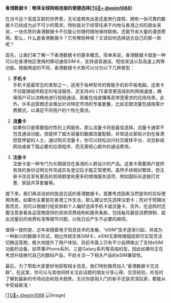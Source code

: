 **香港数据卡：畅享全球网络连接的便捷选择[[TG💪+ @esim1088](https://t.me/s/esim1088)]**

在当今这个高度互联的世界里，无论是商务出差还是旅行度假，拥有一张可靠的数据卡已经成为必不可少的需求。特别是对于经常往来于内地与香港之间的朋友来说，一张优质的香港数据卡不仅能让你随时随地保持联络，还能节省大量的漫游费用。那么，什么是香港数据卡？它有哪些种类？又该如何选择适合自己的那一款呢？

首先，让我们来了解一下香港数据卡的基本概念。简单来说，香港数据卡就是一种可以在香港地区使用的移动通信SIM卡，支持语音通话、短信发送以及高速上网等功能。根据用途的不同，香港数据卡大致可以分为以下几种类型：

1. **手机卡**  
   手机卡是最常见的类型之一，适用于各种型号的智能手机和平板电脑。这类卡不仅能够提供稳定的电话服务，还支持4G LTE甚至更高级别的网络速度，确保用户可以流畅地进行视频通话、观看在线直播等高带宽需求的应用场景。此外，许多运营商还会推出针对特定市场的专属套餐，比如无限流量包或按需计费模式，以满足不同用户的个性化需求。

2. **流量卡**  
   如果你只是需要临时性的上网服务，那么流量卡将是最佳选择。流量卡通常不包含通话功能，但提供了超大容量的数据流量配额，非常适合那些计划在香港短暂停留的人士。通过购买流量卡，你可以轻松访问社交媒体平台、浏览新闻网站或者下载必要的应用程序，而无需担心额外的通话费用。

3. **注册卡**  
   注册卡是一种专门为长期居住在香港的人群设计的产品。这类卡需要用户提供有效的身份证明文件完成实名登记后才能正常使用。虽然手续相对繁琐，但注册卡往往享有更高的信用额度和更多的增值服务选项，例如国际长途拨打优惠、家庭共享套餐等。

接下来，我们再谈谈如何挑选合适的香港数据卡。首要考虑因素当然是你的实际使用场景。如果你主要是在香港工作生活，那么建议优先选择注册卡；而对于短期访客而言，则可以根据行程安排和个人偏好选择手机卡或流量卡。另外，在选购时还要注意查看各运营商提供的具体资费结构和服务条款，包括每月最低消费限制、超出流量后的收费标准等细节问题，以免日后产生不必要的麻烦。

值得一提的是，近年来随着电子信息技术的发展，“eSIM”技术逐渐兴起，并成为一种新兴的数据卡形式。相比传统实体SIM卡，eSIM无需物理插拔即可实现灵活切换运营商，极大地提升了用户体验。目前市面上已有不少品牌推出了支持eSIM功能的设备，如苹果iPhone系列、三星Galaxy系列等高端机型，因此如果你正在考虑升级换代自己的数码产品，不妨关注一下相关产品的eSIM兼容性。

最后，为了帮助大家更好地获取相关信息，我们特别推荐加入“香港数据卡交流群”。在这里，你可以与其他同样关注此话题的朋友分享心得、交流经验，并及时了解到最新的市场动态和技术趋势。无论你是刚入门的新手还是资深玩家，都能从中受益匪浅！

[[TG💪+ @esim1088](https://t.me/s/esim1088) ![Image](https://i.postimg.cc/4NQfJmqS/Snipaste-2025-05-13-00-14-12.png)]